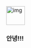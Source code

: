 <!DOCTYPE html>
<html>
<head>
	<meta charset="utf-8">
	<meta name="viewport" content="width=device-width, initial-scale=1">
	<img src="https://simpleicons.org/icons/aseprite.svg" alt="img" width="50" height="50">
</head>
<body>
	<h3>안녕!!!</h3>
</body>
</html>
